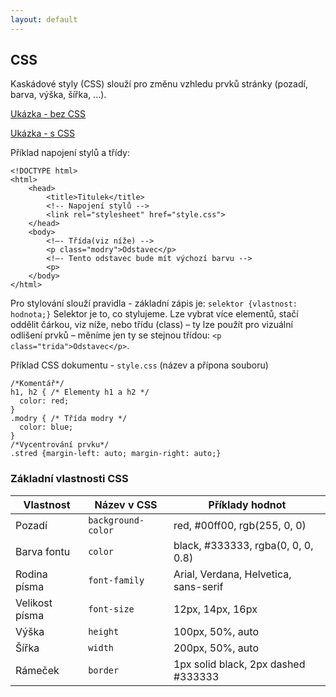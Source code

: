 ```yaml
---
layout: default
---
```


## CSS

Kaskádové styly (CSS) slouží pro změnu vzhledu prvků stránky (pozadí, barva, výška, šířka, ...).

<a href="./samples/sample1.html" target="_blank">Ukázka - bez CSS</a>

<a href="./samples/sample2.html" target="_blank">Ukázka - s CSS</a>

Příklad napojení stylů a třídy:

    <!DOCTYPE html>
    <html>
        <head>
        	<title>Titulek</title>
        	<!-- Napojení stylů -->
        	<link rel="stylesheet" href="style.css">
        </head>
        <body>
        	<!—- Třída(viz níže) -->
        	<p class="modry">Odstavec</p>
        	<!—- Tento odstavec bude mít výchozí barvu -->
        	<p>
        </body>
    </html>

Pro stylování slouží pravidla - základní zápis je: `selektor {vlastnost: hodnota;}`
Selektor je to, co stylujeme. Lze vybrat více elementů, stačí oddělit čárkou, viz níže, nebo třídu (class) – ty lze použít pro vizuální odlišení prvků – měníme jen ty se stejnou třídou: `<p class="trida">Odstavec</p>`.

Příklad CSS dokumentu - `style.css` (název a přípona souboru)

    /*Komentář*/
    h1, h2 { /* Elementy h1 a h2 */
      color: red;
    }
    .modry { /* Třída modry */
      color: blue;
    }
    /*Vycentrování prvku*/
    .stred {margin-left: auto; margin-right: auto;}

### Základní vlastnosti CSS

| Vlastnost      | Název v CSS        | Příklady hodnot                       |
| -------------- | ------------------ | ------------------------------------- |
| Pozadí         | `background-color` | red, #00ff00, rgb(255, 0, 0)          |
| Barva fontu    | `color`            | black, #333333, rgba(0, 0, 0, 0.8)    |
| Rodina písma   | `font-family`      | Arial, Verdana, Helvetica, sans-serif |
| Velikost písma | `font-size`        | 12px, 14px, 16px                      |
| Výška          | `height`           | 100px, 50%, auto                      |
| Šířka          | `width`            | 200px, 50%, auto                      |
| Rámeček        | `border`           | 1px solid black, 2px dashed #333333   |
